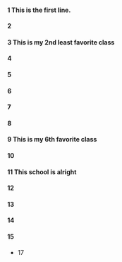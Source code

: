 #### 1 This is the first line.  
#### 2
#### 3 This is my 2nd least favorite class
#### 4
#### 5
#### 6
#### 7
#### 8
#### 9 This is my 6th favorite class
#### 10
#### 11 This school is alright
#### 12
#### 13
#### 14
#### 15

* 17 